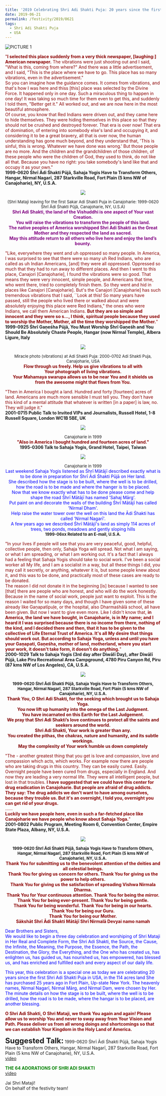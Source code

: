 ```yaml
---
title: '2019 Celebrating Shri Adi Shakti Puja: 20 years since the first Shri Adi Shakti Puja in USA, in the 114 acres land She has purchased 25 years ago in Fort Plain, Up-state New York'
date: 2019-06-21
permalink: /festivity/2019/0621
tags:
  - Shri Adi Shakti Puja
  - USA
---
```


![PICTURE 1](/images/image1.png)

<p>
<font color="DarkRed">"<b>I selected this place suddenly from a very thick newspaper, [laughing:] American newspaper.</b> The vibrations were just shooting out and I said, "What is this, coming from where?" And there was a little advertisement, and I said, "This is the place where we have to go. This place has so many vibrations, even in the advertisement."<br>
So you can imagine how the guidance comes. It comes from vibrations, and that's how I was here and thiss [this] place was selected by the Divine Force. It happened only in one day. Such a miraculous thing to happen in one day! It was taking so much time for them even to get this, and suddenly I told them, "Better get it." All worked out, and we are now here in the most beautiful atmosphere.<br>
Of course, you know that Red Indians were driven out, and they came here to hide themselves. They were hiding themselves in this place so that they should not be crushed and destroyed forever. That era is over now! That era of domination, of entering into somebody else's land and occupying it, and considering it to be a great bravery, all that is over now, the human understanding has gone much beyond, and they understand that, 'This is sinful, this is wrong. Whatever we have done was wrong.' But those people are no more. And the children and the grandchildren of those children, of these people who were the children of God, they used to think, do not like all that. Because you have no right: you take somebody's land like that and occupy it as your own."</font><br>
<b>1999-0620 Śhrī Ādi Śhakti Pūjā, Sahaja Yogis Have to Transform Others, Hangar, Nirmal Nagarī, 287 Starkville Road, Fort Plain (5 kms NW of Canajoharie), NY, U.S.A.</b>
</p>

<div style="text-align: center"><img src="/images/image153.png" /></div>

<p style="text-align:center;">
<font size="-1">(Shri Mataji leaving for the first Sakar Adi Shakti Puja in Canajoharie: 1999-0620 Śhrī Ādi Śhakti Pūjā, Canajoharie, NY, U.S.A)</font><br>
<font color="Purple"><b>Shri Adi Shakti, the land of the Vishuddhi is one aspect of Your vast Creation.<br>
You will raise the vibrations to transform the people of this land.<br>
The native peoples of America worshipped Shri Adi Shakti as the Great Mother and they respected the land as sacred.<br> 
May this attitude return to all others who live here and enjoy the land’s bounty.</b></font><br>
</p>

<p>
<font color="DarkRed">"Like, everywhere they went and uh oppressed so many people. In America, I was surprised to see that there were so many uh Red Indians, who are called as uh Indian Americans, [and] they were all oppressed. Oppressed so much that they had to run away to different places. And then I went to this place, Canajori [Canajoharie], I found the vibrations were so good. That means they were very innocent, simple people, and Americans that time, who went there, tried to completely finish them. So they went and hid in places like Canajori [Canajoharie]. But's the Canajori [Canajoharie] has such tremendous vibrations that I said, ``Look at this! So many years have passed, still the people who lived there or walked about and were absolutely enjoying this place were Red Indians," the ones who were Indians, we call them American Indians. <b>But they are so simple and innocent and they were so s..., I think, spiritual people because they used to worship the Mother, Mother, all the time they worshipped the Mother.</b>"</font><br>
<b>1999-0925 Śhrī Gaṇeśha Pūjā, You Must Worship Śhrī Gaṇeśh and You Should Be Absolutely Chaste People, Hangar (now Nirmal Temple), Albera Ligure, Italy</b>
</p>

<div style="text-align: center"><img src="/images/image154.png" /></div>

<p style="text-align:center;">
<font size="-1">Miracle photo (vibrations) at Adi Shakti Puja: 2000-0702 Adi Shakti Puja, Canajoharie, USA</font><br>
<font color="DarkRed"><b>Flow through us freely. Help us give vibrations to all with<br>
Your photograph of living vibrations.<br>
Your Mahamaya swarupa allows us to be near You and it shields us<br> 
from the awesome might that flows from You.</b></font><br> 
</p>

<p>
<font color="DarkRed">"Then in America I bought a land. Hundred and forty [fourteen] acres of land. Americans are much more sensible I must tell you. They don't have this kind of a mental attitude that whatever is written [in a paper] is law, no. They will judge it."</font><br>
<b>2001-0715 Public Talk to Invited VIPs and Journalists, Russell Hotel, 1-8 Russell Square, London WC1B 5BE, UK</b>
</p>

<div style="text-align: center"><img src="/images/image155.png" /></div>

<p style="text-align:center;">
<font size="-1">Canajoharie in 1999</font><br>
<font color="DarkRed"><b>"Also in America I bought hundred and fourteen acres of land."</b></font><br>
<b>1995-0306 Talk to Sahaja Yogis, Grand Hotel, Taipei, Taiwan</b>
</p>

<div style="text-align: center"><img src="/images/image156.png" /></div>

<p style="text-align:center;">
<font size="-1">Canajoharie in 1999</font><br>
<font color="blue">Last weekend Sahaja Yogis listened as Śhrī Mātājī described exactly what is to be done in preparation for Śhrī Ādi Śhakti Pūjā on Her land.<br> 
She described how the stage is to be built, where the well is to be drilled, how the road is to be made and where the hanger is to be placed.<br>
Now that we know exactly what has to be done please come and help shape the road Śhrī Mātājī has named 'Sahaj Mārg'.<br>
Put paint on and decorate the walls of the building Śhrī Mātājī has called 'Nirmal Dham'.<br>
Help raise the water tower over the well on this land the Ādi Śhakti has called 'Nirmal Nagarī'.<br>
A few years ago we described Śhrī Mātājī's land as simply 114 acres of trees, two ponds, meadows and gently sloping hills</font><br>
<font size="-1"><b>1999-06xx Related to an E-mail, U.S.A.</b></font>
</p>

<p>
<font color="DarkRed">"In your lives if people will see that you are very peaceful, good, helpful, collective people, then only, Sahaja Yoga will spread. Not what I am saying, or what I am spreading, or what I am working out. It's a fact that I always had a feeling that Sahaja Yogis should take to social work. I've been a social worker all My life, and I am a socialist in a way, but all these things I did, you may call it secretly, or anything, whatever it is, but some people knew about it, and this was to be done, and practically most of these cases are ready to be donated.<br> 
The reason I did not donate it in the beginning [is] because I wanted to see [that] there are people who are honest, and who will do the work honestly. Because in the name of social work, people just want to exploit. This is the reason I waited for so many days, and though I have given some of these already like Gaṇapatīpuḷe, or the hospital, also Dharmaśhālā school, all have been given. But now I want to give even more. Like I didn't know that, <b>in America, the land we have bought, in Canajoharie, is in My name; and I heard it I was surprised because there is no income from there, nothing of the kind, and I decided there and then, that it has to be given to the collective of Life Eternal Trust of America. It's all My desire that things should work out. But according to Sahaja Yoga, unless and until you have your Gaṇapati, Gaṇeśha, mother of land, motherland, where you start your work, it doesn't take form, it doesn't do anything.</b>"</font><br>
<b>2000-1029 Talk to Sahaja Yogis (3rd day after Diwālī Day), after Diwālī Pūjā, Lake Piru Recreational Area Campground, 4780 Piru Canyon Rd, Piru (87 kms NW of Los Angeles), CA, U.S.A.</b>
</p>

<div style="text-align: center"><img src="/images/image157.png" /></div>

<p style="text-align:center;">
<font size="-1"><b>1999-0620 Śhrī Ādi Śhakti Pūjā, Sahaja Yogis Have to Transform Others, Hangar, Nirmal Nagarī, 287 Starkville Road, Fort Plain (5 kms NW of Canajoharie), NY, U.S.A.</b></font><br>
<font color="Maroon"><b>Thank You, O Shri Adi Shakti, for the seeking which brought us to Sahaja Yoga.<br>
You now lift up humanity into the omega of the Last Judgment.<br>
You have incarnated on this Earth for the Last Judgement.<br>
We pray that Shri Adi Shakti’s love continues to protect all the saints and seekers around the world.<br>
Shri Adi Shakti, Your work is greater than any.<br>
You created the pithas, the chakras, nature and humanity, and its subtle workings.<br>
May the complexity of Your work humble us down completely</b></font>
</p>

<p>
<font color="DarkRed">"The - another greatest thing that you get is love and compassion, love and compassion which acts, which works. For example now there are people who are taking drugs in this country. They can be easily cured. Easily. Overnight people have been cured from drugs, especially in England. And now they are leading a very normal life. They were all intelligent people, but lost in that troubles. <b>I have suggested that we could have this center for drug eradication in Canajoharie. But people are afraid of drug addicts. They say: The drug addicts we don't want to have among ourselves, because they trouble us. But it's an overnight, I told you, overnight you can get rid of your drugs.</b><br>
......<br>
<b>Luckily we have people here, even in such a far-fetched place like Canajoharie we have people who know about Sahaja Yoga.</b>"</font><br>
<b>2001-0802 Public Program, Meeting Room 6, Convention Center, Empire State Plaza, Albany, NY, U.S.A.</b>
</p>

<div style="text-align: center"><img src="/images/image158.png" /></div>

<p style="text-align:center;">
<font size="-1"><b>1999-0620 Śhrī Ādi Śhakti Pūjā, Sahaja Yogis Have to Transform Others, Hangar, Nirmal Nagarī, 287 Starkville Road, Fort Plain (5 kms NW of Canajoharie), NY, U.S.A.</b></font><br>
<font color="DarkRed"><b>Thank You for submitting us to the benevolent attention of the deities and all celestial beings.<br> 
Thank You for giving us concern for others. Thank You for giving us the power to help others.<br>
Thank You for giving us the satisfaction of spreading Vishwa Nirmala Dharma.<br>
Thank You for Your continuous attention. Thank You for being the mirror.<br>
Thank You for being ever-present. Thank You for being gentle.<br>
Thank You for being wonderful. Thank You for being in our hearts.<br>
Thank You for being our Guru.<br>
Thank You for being our Mother.<br>
Sākshāt Shrī Ādi Shakti Mātājī Shrī Nirmalā Devyai namo namah</b></font><br>
</p>

<p>
<font color="blue">Dear Brothers and Sisters,<br>
We would like to begin a three day celebration and worshiping of Shri Mataji in Her Real and Complete Form, the Shri Adi Shakti, the Source, the Cause, the Infinite, the Meaning, the Purpose, the Essence, the Path, the Destination, the Glory, the Everything, and the One who has created us, has enlighten us, has guided us, has nourished us, has empowered, has blessed us, and has enriched and fulfilled each and every aspect of our daily life.</font><br>
</p>

<p>
<font color="blue">This year, this celebration is a special one as today we are celebrating 20 years since the first Shri Adi Shakti Puja in USA, in the 114 acres land She has purchased 25 years ago in Fort Plain, Up-state New York. The heavenly names, Nirmal Nagarī, Nirmal Mārg, and Nirmal Dam, were chosen by Her. The minute details on how the stage is to be built, where the well is to be drilled, how the road is to be made, where the hangar is to be placed, are another blessing.</font><br>
</p>

<p>
<font color="DarkRed"><b>O Shri Adi Shakti, O Shri Mataji, we thank You again and again! Please allow us to worship You and never to sway away from Your Vision and Path. Please deliver us from all wrong doings and shortcomings so that we can establish Your Kingdom in the Holy Land of America.</b></font>
</p>

<font size="+2"><b>Suggested Talk:</b></font> 1999-0620 Śhrī Ādi Śhakti Pūjā, Sahaja Yogis Have to Transform Others, Hangar, Nirmal Nagarī, 287 Starkville Road, Fort Plain (5 kms NW of Canajoharie), NY, U.S.A.<br><a href="https://www.youtube.com/watch?time_continue=33&v=50OO4np2ers"> video</a><br>

<p>
<font color="green"><b>THE 64 ADORATIONS OF SHRI ADI SHAKTI</b></font><br>
<a href="https://www.youtube.com/watch?v=wj74gNpcy0s&index=48&list=PLC8554007A2C98EA0"> video</a><br>
</p>

Jai Shri Mataji!<br>
On behalf of the festivity team!